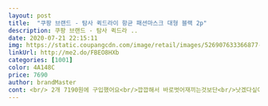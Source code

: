 ```yaml
---
layout: post 
title:  "쿠팡 브랜드 - 탐사 퀵드라이 항균 패션마스크 대형 블랙 2p" 
description: 쿠팡 브랜드 - 탐사 퀵드라 ..
date: 2020-07-21 22:15:11 
img: https://static.coupangcdn.com/image/retail/images/526907633366877-8eb07633-a208-48bc-bcee-d4db0f8d7002.jpg 
linkUrl: http://me2.do/FBEO8HXb 
categories: [1001] 
color: 4A148C 
price: 7690 
author: brandMaster 
cont: <br/> 2개 7190원에 구입했어요<br/>깝깝해서 바로벗어재끼는것보단<br/>낫겠다싶어저 급하게 로켓단믿고산 마스크<br/>냄새는 좀 나는데 세탁해서 사용해야해요^^<br/>델탈마스크도착전까지 쓰려던건데<br/>보통 얼굴인저한테는 좀 커요<br/>비말차단은  확실치  않으나  빨아쓸수있고  착용상태  나쁘지않은듯.<br/> ㅋㅋ  중성세제로  조물조물  빨아쓸수록  귀걸이쪽이  살짝  늘어남<br/>비말차단은 안되지만<br/>빨아서 이거 계속쓸뜻<br/>숨쉬기 편해요<br/>안쓰는것보단 낫겠죠?<br/>얼큰이 남편쓰기 좋을듯해요<br/>여름에 쓰기 좋은 재질이예요<br/>왠열.<br/>.<br/> 좋으네요.<br/><br/>이거 계속쓸뜻!!! 마스크 쓰는것만으로도 예방효과있다니<br/> 
---
```

 